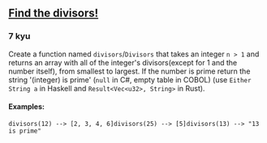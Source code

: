 <h2><a href=https://www.codewars.com/kata/544aed4c4a30184e960010f4/train/csharp target="_blank">Find the divisors! </a></h2><h3>7 kyu</h3><p>Create a function named <code>divisors</code>/<code>Divisors</code> that takes an integer <code>n &gt; 1</code> and returns an array with all of the integer's divisors(except for 1 and the number itself), from smallest to largest. If the number is prime return the string '(integer) is prime' (<code>null</code> in C#, empty table in COBOL) (use <code>Either String a</code> in Haskell and <code>Result&lt;Vec&lt;u32&gt;, String&gt;</code> in Rust).</p><h4 id="examples">Examples:</h4><pre><code>divisors(12) --&gt; [2, 3, 4, 6]divisors(25) --&gt; [5]divisors(13) --&gt; "13 is prime"</code></pre>